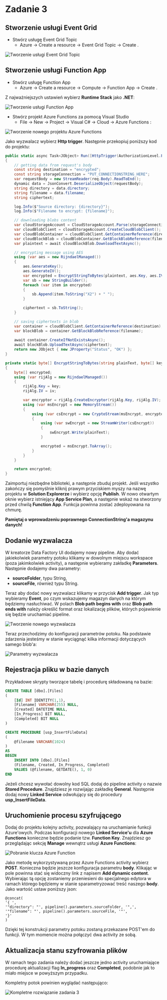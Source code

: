 # Zadanie 3

## Stworzenie usługi Event Grid

- Stwórz usługę Event Grid Topic
  - Azure -> Create a resource -> Event Grid Topic -> Create .

![Tworzenie usługi Event Grid Topic](../Imgs/CreateEGT.png)

## Stworzenie usługi Function App

- Stwórz usługę Function App
    - Azure -> Create a resource -> Compute -> Function App -> Create .

Z najważniejszych ustawień wybierz **Runtime Stack** jako **.NET**:

![Tworzenie usługi Function App](../Imgs/CreateAzureFunctions.png)

- Stwórz projekt Azure Functions za pomocą Visual Studio
  - File -> New -> Project -> Visual C# -> Cloud -> Azure Functions :

![Tworzenie nowego projektu Azure Functions](../Imgs/CreateAzureFunctionsProject.png)

Jako wyzwalacz wybierz **Http trigger**. Następnie przekopiuj poniższy kod do projektu:

```c#
public static async Task<JObject> Run([HttpTrigger(AuthorizationLevel.Function, "post", Route = null)]HttpRequest req, TraceWriter log)
{
    // getting data from request's body
    const string destination = "encrypted";
    const string storageConnection = "PUT_CONNECTIONSTRING_HERE";
    var requestBody = new StreamReader(req.Body).ReadToEnd();
    dynamic data = JsonConvert.DeserializeObject(requestBody);
    string directory = data.directory;
    string filename = data.filename;
    string ciphertext;

    log.Info($"Source directory: {directory}");
    log.Info($"Filename to encrypt: {filename}");

    // downloading blobs content
    var cloudStorageAccount = CloudStorageAccount.Parse(storageConnection);
    var cloudBlobClient = cloudStorageAccount.CreateCloudBlobClient();
    var cloudBlobContainer = cloudBlobClient.GetContainerReference(directory);
    var cloudBlockBlob = cloudBlobContainer.GetBlockBlobReference(filename);
    var plaintext = await cloudBlockBlob.DownloadTextAsync();

    // encrypting message using AES
    using (var aes = new RijndaelManaged())
    {
        aes.GenerateKey();
        aes.GenerateIV();
        var encrypted = EncryptStringToBytes(plaintext, aes.Key, aes.IV);
        var sb = new StringBuilder();
        foreach (var item in encrypted)
        {
            sb.Append(item.ToString("X2") + " ");
        }

        ciphertext = sb.ToString();
    }

    // saving ciphertexts in blob
    var container = cloudBlobClient.GetContainerReference(destination);
    var blockBlob = container.GetBlockBlobReference(filename);
    
    await container.CreateIfNotExistsAsync();
    await blockBlob.UploadTextAsync(ciphertext);
    return new JObject { new JProperty("Status", "OK") };
}

private static byte[] EncryptStringToBytes(string plainText, byte[] key, byte[] iv)
{
    byte[] encrypted;
    using (var rijAlg = new RijndaelManaged())
    {
        rijAlg.Key = key;
        rijAlg.IV = iv;

        var encryptor = rijAlg.CreateEncryptor(rijAlg.Key, rijAlg.IV);
        using (var msEncrypt = new MemoryStream())
        {
            using (var csEncrypt = new CryptoStream(msEncrypt, encryptor, CryptoStreamMode.Write))
            {
                using (var swEncrypt = new StreamWriter(csEncrypt))
                {
                    swEncrypt.Write(plainText);
                }

                encrypted = msEncrypt.ToArray();
            }
        }
    }

    return encrypted;
}
```

Zaimportuj niezbędne biblioteki, a następnie zbuduj projekt. Jeśli wszystko zakończy się pomyślnie kliknij prawym przyciskiem myszy na nazwę projektu w **Solution Explorerze** i wybierz opcję **Publish**. W nowo otwartym oknie wybierz istniejący **App Service Plan**, a następnie wskaż na stworzony przed chwilą **Function App**. Funkcja powinna zostać zdeployowana na chmurę.

**Pamiętaj o wprowadzeniu poprawnego ConnectionString'a magazynu danych!**

## Dodanie wyzwalacza
W kreatorze Data Factory UI dodajemy nowy pipeline. Aby dodać jakiekolwiek parametry potoku klikamy w dowolnym miejscu workspace (poza jakimkolwiek activity), a następnie wybieramy zakładkę **Parameters**. Następnie dodajemy dwa parametry:

- **sourceFolder**, typu String,
- **sourceFile**, również typu String.

Teraz aby dodać nowy wyzwalacz klikamy w przycisk **Add trigger**. Jak typ wybieramy **Event**, po czym wskazujemy magazyn danych na którym będziemy nasłuchiwać. W polach **Blob path begins with** oraz **Blob path ends with** należy określić format oraz lokalizację plików, których pojawienie się będzie uruchamiać pipeline.

![Tworzenie nowego wyzwalacza](../Imgs/CreateTriggerADF.png)

Teraz przechodzimy do konfiguracji parametrów potoku. Na podstawie zdarzenia jesteśmy w stanie wyciągnąć kilka informacji dotyczących samego blob'a:

![Parametry wyzwalacza](../Imgs/TriggerParametersADF.png)

## Rejestracja pliku w bazie danych
Przykładowe skrypty tworzące tabelę i procedurę składowaną na bazie:

```sql
CREATE TABLE [dbo].[Files]
(
	[Id] INT IDENTITY(1,1),
	[Filename] VARCHAR(255) NULL,
	[Created] DATETIME NULL,
	[In_Progress] BIT NULL,
	[Completed] BIT NULL
)
```

```sql
CREATE PROCEDURE [usp_InsertFileData] 
(
    @filename VARCHAR(1024)
)
AS
BEGIN
	INSERT INTO [dbo].[Files] 
	(Filename, Created, In_Progress, Completed)
	VALUES (@filename, GETDATE(), 1, 0)
END
```

Jeżeli chcesz wywołać dowolny kod SQL dodaj do pipeline activity o nazwie **Stored Procedure**. Znajdziesz je rozwijając zakładkę **General**. Następnie dodaj nowy **Linked Service** odwołujący się do procedury **usp_InsertFileData**.

## Uruchomienie procesu szyfrującego
Dodaj do projektu kolejny activity, pozwalający na uruchamianie funkcji Azure'owych. Podczas konfiguracji nowego **Linked Service'u** dla **Azure Functions** konieczne będzie podanie tzw. **Function Key**. Znajdziesz go przeglądając sekcję **Manage** wewnątrz usługi **Azure Functions**:

![Pobranie klucza Azure Function](../Imgs/GetAzureFunctionKey.png)

Jako metodę wykorzystywaną przez Azure Functions activity wybierz **POST**. Konieczna będzie jeszcze konfiguracja parametru **body**. Klikając w pole powinna stać się widoczny link z napisem **Add dynamic content**. Wybierając tą opcję zostaniemy przeniesieni do specjalnego edytora w ramach którego będziemy w stanie sparametryzować treść naszego **body**. Jako wartość ustaw poniższy json:

```
@concat(
'{ ',
'"directory": "', pipeline().parameters.sourceFolder, '",',
'"filename": "', pipeline().parameters.sourceFile, '"',
'}'
)
```

Dzięki tej konstrukcji parametry potoku zostaną przekazane POST'em do funkcji. W tym momencie można połączyć dwa activity ze sobą.

## Aktualizacja stanu szyfrowania plików

W ramach tego zadania należy dodać jeszcze jedno activity uruchamiające procedurę aktualizacji flag **In_progress** oraz **Completed**, podobnie jak to miało miejsce w powyższym przypadku.

Kompletny potok powinien wyglądać następująco:

![Kompletne rozwiązanie zadania 3](../Imgs/CompleteThirdPipeline.png)
